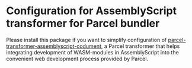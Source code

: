 # Configuration for AssemblyScript transformer for Parcel bundler

Please install this package if you want to simplify configuration of  [parcel-transformer-assemblyscript-codument](https://www.npmjs.com/package/parcel-transformer-assemblyscript-codument),
a Parcel transformer that helps integrating development of WASM-modules in AssemblyScript into the convenient web development process provided by Parcel.

